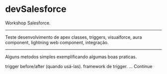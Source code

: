 # devSalesforce
Workshop Salesforce. 

******************************************************************************************************************
Teste desenvolvimento de apex classes, triggers, visualforce, aura component, lightning web component, integração. 
******************************************************************************************************************

Alguns metodos simples exemplificando algumas boas praticas. 

trigger before/after (quando usá-las).
framework de trigger.
...
Continue

